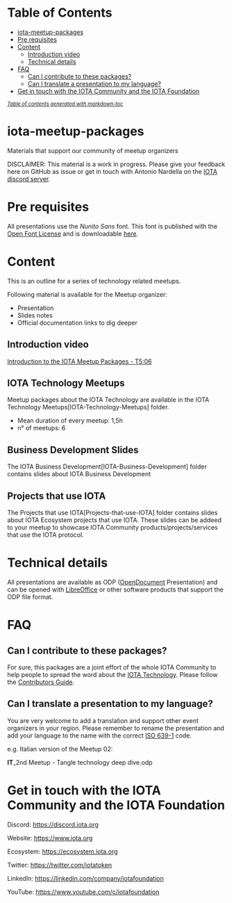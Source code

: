 # Table of Contents

- [iota-meetup-packages](#iota-meetup-packages)
- [Pre requisites](#pre-requisites)
- [Content](#content)
  * [Introduction video](#introduction-video)
  * [Technical details](#technical-details)
- [FAQ](#faq)
  * [Can I contribute to these packages?](#can-i-contribute-to-these-packages-)
  * [Can I translate a presentation to my language?](#can-i-translate-a-presentation-to-my-language-)
- [Get in touch with the IOTA Community and the IOTA Foundation](#get-in-touch-with-the-iota-community-and-the-iota-foundation)

<small><i><a href='http://ecotrust-canada.github.io/markdown-toc/'>Table of contents generated with markdown-toc</a></i></small>

# iota-meetup-packages
Materials that support our community of meetup organizers

DISCLAIMER: This material is a work in progress. Please give your feedback here on GitHub as issue or get in touch with Antonio Nardella on the [IOTA discord server](https://discord.iota.org).

# Pre requisites
All presentations use the *Nunito Sans* font. This font is published with the [Open Font License](http://scripts.sil.org/cms/scripts/page.php?site_id=nrsi&id=OFL_web) and is downloadable [here](https://fonts.google.com/specimen/Nunito+Sans).

# Content
This is an outline for a series of technology related meetups.

Following material is available for the Meetup organizer:

* Presentation
* Slides notes
* Official documentation links to dig deeper

## Introduction video
[Introduction to the IOTA Meetup Packages - T5:06](https://youtu.be/UETux2TM5Zw)

## IOTA Technology Meetups

Meetup packages about the IOTA Technology are available in the IOTA Technology Meetups[IOTA-Technology-Meetups] folder.
* Mean duration of every meetup: 1,5h
* n° of meetups: 6


## Business Development Slides

The IOTA Business Development[IOTA-Business-Development] folder contains slides about IOTA Business Development

## Projects that use IOTA

The Projects that use IOTA[Projects-that-use-IOTA] folder contains slides about IOTA Ecosystem projects that use IOTA. These slides can be addeed to your meetup to showcase IOTA Community products/projects/services that use the IOTA protocol.

# Technical details
All presentations are available as ODP ([OpenDocument](https://en.wikipedia.org/wiki/OpenDocument) Presentation) and can be opened with [LibreOffice](https://www.libreoffice.org/) or other software products that support the ODP file format.

# FAQ

## Can I contribute to these packages?

For sure, this packages are a joint effort of the whole IOTA Community to help people to spread the word about the [IOTA Technology](https://www.iota.org). Please follow the [Contributors Guide](CONTRIBUTING.md).

## Can I translate a presentation to my language?

You are very welcome to add a translation and support other event organizers in your region. Please remember to rename the presentation and add your language to the name with the correct [ISO 639-1](https://en.wikipedia.org/wiki/List_of_ISO_639-1_codes) code.

e.g. Italian version of the Meetup 02:

**IT**_2nd Meetup - Tangle technology deep dive.odp

# Get in touch with the IOTA Community and the IOTA Foundation

Discord:
https://discord.iota.org

Website:
https://www.iota.org

Ecosystem:
https://ecosystem.iota.org

Twitter:
https://twitter.com/iotatoken

LinkedIn:
https://linkedin.com/company/iotafoundation

YouTube:
https://www.youtube.com/c/iotafoundation
